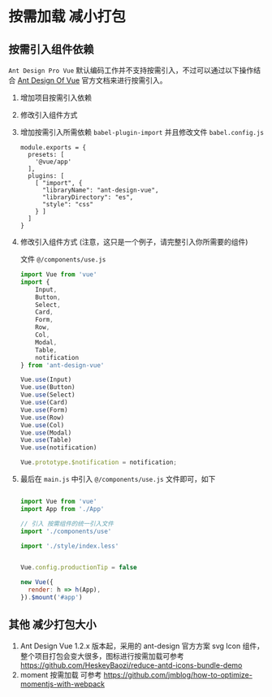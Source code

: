 按需加载 减小打包
====



## 按需引入组件依赖

`Ant Design Pro Vue` 默认编码工作并不支持按需引入，不过可以通过以下操作结合 [Ant Design Of Vue](https://vuecomponent.github.io/ant-design-vue/docs/vue/introduce-cn/) 官方文档来进行按需引入。

1. 增加项目按需引入依赖
2. 修改引入组件方式



1. 增加按需引入所需依赖  `babel-plugin-import` 
并且修改文件 `babel.config.js` 
   ```ecmascript 6
   module.exports = {
     presets: [
       '@vue/app'
     ],
     plugins: [
       [ "import", {
         "libraryName": "ant-design-vue",
         "libraryDirectory": "es",
         "style": "css"
       } ]
     ]
   }
   ```


2. 修改引入组件方式 (注意，这只是一个例子，请完整引入你所需要的组件)

   文件 `@/components/use.js`

   ```javascript
   import Vue from 'vue'
   import {
       Input, 
       Button, 
       Select, 
       Card, 
       Form, 
       Row, 
       Col, 
       Modal, 
       Table, 
       notification
   } from 'ant-design-vue'
   
   Vue.use(Input)
   Vue.use(Button)
   Vue.use(Select)
   Vue.use(Card)
   Vue.use(Form)
   Vue.use(Row)
   Vue.use(Col)
   Vue.use(Modal)
   Vue.use(Table)
   Vue.use(notification)
   
   Vue.prototype.$notification = notification;
   ```


3. 最后在 `main.js` 中引入 `@/components/use.js` 文件即可，如下

   ```javascript
   
   import Vue from 'vue'
   import App from './App'
   
   // 引入 按需组件的统一引入文件
   import './components/use'
   
   import './style/index.less'
   
   
   Vue.config.productionTip = false
   
   new Vue({
     render: h => h(App),
   }).$mount('#app')
   
   ```


## 其他 减少打包大小



1.   Ant Design Vue 1.2.x 版本起，采用的 ant-design 官方方案 svg Icon 组件，整个项目打包会变大很多，图标进行按需加载可参考 https://github.com/HeskeyBaozi/reduce-antd-icons-bundle-demo
2. moment 按需加载 可参考 https://github.com/jmblog/how-to-optimize-momentjs-with-webpack